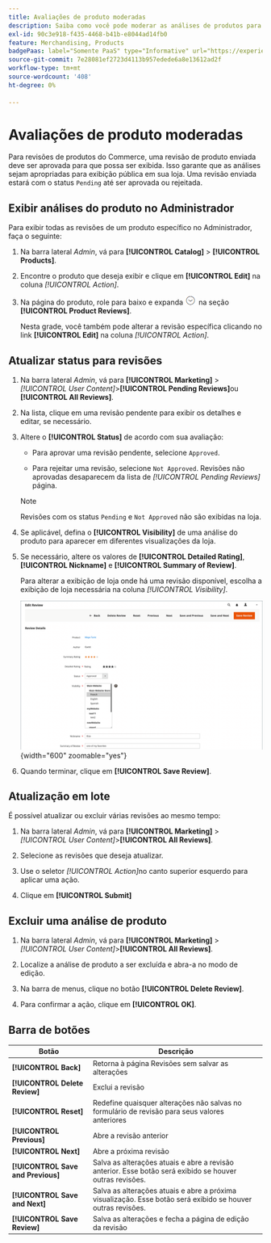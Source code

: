 ```yaml
---
title: Avaliações de produto moderadas
description: Saiba como você pode moderar as análises de produtos para garantir que as análises enviadas sejam apropriadas para a exibição pública da sua loja.
exl-id: 90c3e918-f435-4468-b41b-e8044ad14fb0
feature: Merchandising, Products
badgePaas: label="Somente PaaS" type="Informative" url="https://experienceleague.adobe.com/pt-br/docs/commerce/user-guides/product-solutions" tooltip="Aplica-se somente a projetos do Adobe Commerce na nuvem (infraestrutura do PaaS gerenciada pela Adobe) e a projetos locais."
source-git-commit: 7e28081ef2723d4113b957edede6a8e13612ad2f
workflow-type: tm+mt
source-wordcount: '408'
ht-degree: 0%

---
```


# Avaliações de produto moderadas

Para revisões de produtos do Commerce, uma revisão de produto enviada deve ser aprovada para que possa ser exibida. Isso garante que as análises sejam apropriadas para exibição pública em sua loja. Uma revisão enviada estará com o status `Pending` até ser aprovada ou rejeitada.

## Exibir análises do produto no Administrador

Para exibir todas as revisões de um produto específico no Administrador, faça o seguinte:

1. Na barra lateral _Admin_, vá para **[!UICONTROL Catalog]** > **[!UICONTROL Products]**.

1. Encontre o produto que deseja exibir e clique em **[!UICONTROL Edit]** na coluna _[!UICONTROL Action]_.

1. Na página do produto, role para baixo e expanda ![Seletor de expansão](../assets/icon-display-expand.png) na seção **[!UICONTROL Product Reviews]**.

   Nesta grade, você também pode alterar a revisão específica clicando no link **[!UICONTROL Edit]** na coluna _[!UICONTROL Action]_.

## Atualizar status para revisões

1. Na barra lateral _Admin_, vá para **[!UICONTROL Marketing]** > _[!UICONTROL User Content]_>**[!UICONTROL Pending Reviews]**&#x200B;ou **[!UICONTROL All Reviews]**.

1. Na lista, clique em uma revisão pendente para exibir os detalhes e editar, se necessário.

1. Altere o **[!UICONTROL Status]** de acordo com sua avaliação:

   - Para aprovar uma revisão pendente, selecione `Approved`.

   - Para rejeitar uma revisão, selecione `Not Approved`. Revisões não aprovadas desaparecem da lista de _[!UICONTROL Pending Reviews]_&#x200B;página.

   >[!NOTE]
   >
   >Revisões com os status `Pending` e `Not Approved` não são exibidas na loja.

1. Se aplicável, defina o **[!UICONTROL Visibility]** de uma análise do produto para aparecer em diferentes visualizações da loja.

1. Se necessário, altere os valores de **[!UICONTROL Detailed Rating]**, **[!UICONTROL Nickname]** e **[!UICONTROL Summary of Review]**.

   Para alterar a exibição de loja onde há uma revisão disponível, escolha a exibição de loja necessária na coluna _[!UICONTROL Visibility]_.

   ![Editar página de revisão](./assets/edit-review-page.png){width="600" zoomable="yes"}

1. Quando terminar, clique em **[!UICONTROL Save Review]**.

## Atualização em lote

É possível atualizar ou excluir várias revisões ao mesmo tempo:

1. Na barra lateral _Admin_, vá para **[!UICONTROL Marketing]** > _[!UICONTROL User Content]_>**[!UICONTROL All Reviews]**.

1. Selecione as revisões que deseja atualizar.

1. Use o seletor _[!UICONTROL Action]_&#x200B;no canto superior esquerdo para aplicar uma ação.

1. Clique em **[!UICONTROL Submit]**

## Excluir uma análise de produto

1. Na barra lateral _Admin_, vá para **[!UICONTROL Marketing]** > _[!UICONTROL User Content]_>**[!UICONTROL All Reviews]**.

1. Localize a análise de produto a ser excluída e abra-a no modo de edição.

1. Na barra de menus, clique no botão **[!UICONTROL Delete Review]**.

1. Para confirmar a ação, clique em **[!UICONTROL OK]**.

## Barra de botões

| Botão | Descrição |
|----------|--------------|
| **[!UICONTROL Back]** | Retorna à página Revisões sem salvar as alterações |
| **[!UICONTROL Delete Review]** | Exclui a revisão |
| **[!UICONTROL Reset]** | Redefine quaisquer alterações não salvas no formulário de revisão para seus valores anteriores |
| **[!UICONTROL Previous]** | Abre a revisão anterior |
| **[!UICONTROL Next]** | Abre a próxima revisão |
| **[!UICONTROL Save and Previous]** | Salva as alterações atuais e abre a revisão anterior. Esse botão será exibido se houver outras revisões. |
| **[!UICONTROL Save and Next]** | Salva as alterações atuais e abre a próxima visualização. Esse botão será exibido se houver outras revisões. |
| **[!UICONTROL Save Review]** | Salva as alterações e fecha a página de edição da revisão |
